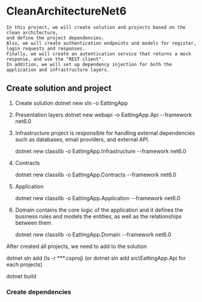 # CleanArchitectureNet6

	In this project, we will create solution and projects based on the clean architecture, 
	and define the project dependencies. 
	Also, we will create authentication endpoints and models for register, login requests and responses. 
	Finally, we will create an autentication service that returns a mock response, and use the "REST client". 
	In addition, we will set up dependency injection for both the application and infrastructure layers.

## Create solution and project

1. Create solution
	dotnet new sln -o EattingApp

2. Presentation layers
	dotnet new webapi -o EattingApp.Api --framework net6.0
	
3. Infrastructure project
	is responsible for handling external dependencies such 
	as databases, email providers, and external API.
	
	dotnet new classlib -o EattingApp.Infrastructure --framework net6.0
	
4. Contracts

	dotnet new classlib -o EattingApp.Contracts --framework net6.0

	
5. Application

	dotnet new classlib -o EattingApp.Application --framework net6.0
	
	
6. Domain
	contains the core logic of the application and
	it defines the business rules and models the entities, 
	as well as the relationships between them

	dotnet new classlib -o EattingApp.Domain --framework net6.0
	
After created all projects, we need to add to the solution

dotnet sln add (ls -r **\*.csproj)
(or dotnet sln add src\EattingApp.Api for each projects)

dotnet build

### Create dependencies



